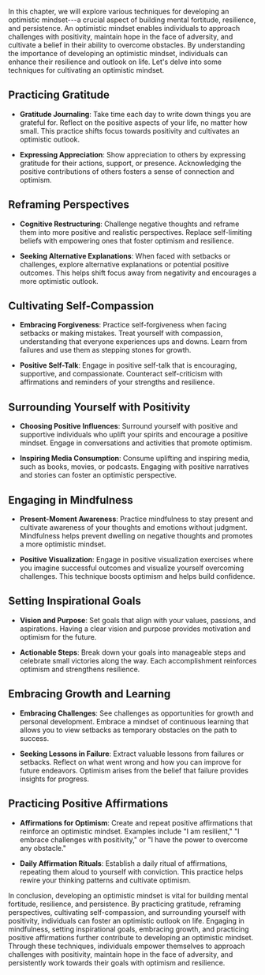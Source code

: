 
In this chapter, we will explore various techniques for developing an optimistic mindset---a crucial aspect of building mental fortitude, resilience, and persistence. An optimistic mindset enables individuals to approach challenges with positivity, maintain hope in the face of adversity, and cultivate a belief in their ability to overcome obstacles. By understanding the importance of developing an optimistic mindset, individuals can enhance their resilience and outlook on life. Let's delve into some techniques for cultivating an optimistic mindset.

Practicing Gratitude
--------------------

* **Gratitude Journaling**: Take time each day to write down things you are grateful for. Reflect on the positive aspects of your life, no matter how small. This practice shifts focus towards positivity and cultivates an optimistic outlook.

* **Expressing Appreciation**: Show appreciation to others by expressing gratitude for their actions, support, or presence. Acknowledging the positive contributions of others fosters a sense of connection and optimism.

Reframing Perspectives
----------------------

* **Cognitive Restructuring**: Challenge negative thoughts and reframe them into more positive and realistic perspectives. Replace self-limiting beliefs with empowering ones that foster optimism and resilience.

* **Seeking Alternative Explanations**: When faced with setbacks or challenges, explore alternative explanations or potential positive outcomes. This helps shift focus away from negativity and encourages a more optimistic outlook.

Cultivating Self-Compassion
---------------------------

* **Embracing Forgiveness**: Practice self-forgiveness when facing setbacks or making mistakes. Treat yourself with compassion, understanding that everyone experiences ups and downs. Learn from failures and use them as stepping stones for growth.

* **Positive Self-Talk**: Engage in positive self-talk that is encouraging, supportive, and compassionate. Counteract self-criticism with affirmations and reminders of your strengths and resilience.

Surrounding Yourself with Positivity
------------------------------------

* **Choosing Positive Influences**: Surround yourself with positive and supportive individuals who uplift your spirits and encourage a positive mindset. Engage in conversations and activities that promote optimism.

* **Inspiring Media Consumption**: Consume uplifting and inspiring media, such as books, movies, or podcasts. Engaging with positive narratives and stories can foster an optimistic perspective.

Engaging in Mindfulness
-----------------------

* **Present-Moment Awareness**: Practice mindfulness to stay present and cultivate awareness of your thoughts and emotions without judgment. Mindfulness helps prevent dwelling on negative thoughts and promotes a more optimistic mindset.

* **Positive Visualization**: Engage in positive visualization exercises where you imagine successful outcomes and visualize yourself overcoming challenges. This technique boosts optimism and helps build confidence.

Setting Inspirational Goals
---------------------------

* **Vision and Purpose**: Set goals that align with your values, passions, and aspirations. Having a clear vision and purpose provides motivation and optimism for the future.

* **Actionable Steps**: Break down your goals into manageable steps and celebrate small victories along the way. Each accomplishment reinforces optimism and strengthens resilience.

Embracing Growth and Learning
-----------------------------

* **Embracing Challenges**: See challenges as opportunities for growth and personal development. Embrace a mindset of continuous learning that allows you to view setbacks as temporary obstacles on the path to success.

* **Seeking Lessons in Failure**: Extract valuable lessons from failures or setbacks. Reflect on what went wrong and how you can improve for future endeavors. Optimism arises from the belief that failure provides insights for progress.

Practicing Positive Affirmations
--------------------------------

* **Affirmations for Optimism**: Create and repeat positive affirmations that reinforce an optimistic mindset. Examples include "I am resilient," "I embrace challenges with positivity," or "I have the power to overcome any obstacle."

* **Daily Affirmation Rituals**: Establish a daily ritual of affirmations, repeating them aloud to yourself with conviction. This practice helps rewire your thinking patterns and cultivate optimism.

In conclusion, developing an optimistic mindset is vital for building mental fortitude, resilience, and persistence. By practicing gratitude, reframing perspectives, cultivating self-compassion, and surrounding yourself with positivity, individuals can foster an optimistic outlook on life. Engaging in mindfulness, setting inspirational goals, embracing growth, and practicing positive affirmations further contribute to developing an optimistic mindset. Through these techniques, individuals empower themselves to approach challenges with positivity, maintain hope in the face of adversity, and persistently work towards their goals with optimism and resilience.
